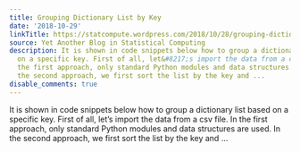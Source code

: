 ```yaml
---
title: Grouping Dictionary List by Key
date: '2018-10-29'
linkTitle: https://statcompute.wordpress.com/2018/10/28/grouping-dictionary-list-by-key/
source: Yet Another Blog in Statistical Computing
description: It is shown in code snippets below how to group a dictionary list based
  on a specific key. First of all, let&#8217;s import the data from a csv file. In
  the first approach, only standard Python modules and data structures are used. In
  the second approach, we first sort the list by the key and ...
disable_comments: true
---
```

It is shown in code snippets below how to group a dictionary list based on a specific key. First of all, let&#8217;s import the data from a csv file. In the first approach, only standard Python modules and data structures are used. In the second approach, we first sort the list by the key and ...